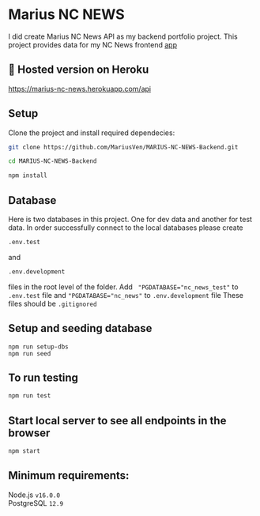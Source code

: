 # Marius NC NEWS
I did create Marius NC News API as my backend portfolio project. This project provides data for my NC News frontend [app](https://marius-nc-news.netlify.app/)

## :rocket: Hosted version on Heroku

https://marius-nc-news.herokuapp.com/api

## Setup

Clone the project and install required dependecies:
```sh
git clone https://github.com/MariusVen/MARIUS-NC-NEWS-Backend.git

cd MARIUS-NC-NEWS-Backend

npm install
```
## Database

Here is two databases in this project. One for dev data and another for test data.
In order successfully connect to the local databases please create
```sh
.env.test 
```
and
```sh
.env.development 
```
files in the root level of the folder.
Add ``` "PGDATABASE="nc_news_test"``` to ```.env.test``` file and ```"PGDATABASE="nc_news"``` to ```.env.development``` file
These files should be ```.gitignored```

## Setup and seeding database

```
npm run setup-dbs
npm run seed
```

## To run testing

```sh
npm run test
```

## Start local server to see all endpoints in the browser
```sh
npm start
```
## Minimum requirements:
Node.js
```v16.0.0```  
PostgreSQL 
```12.9```
